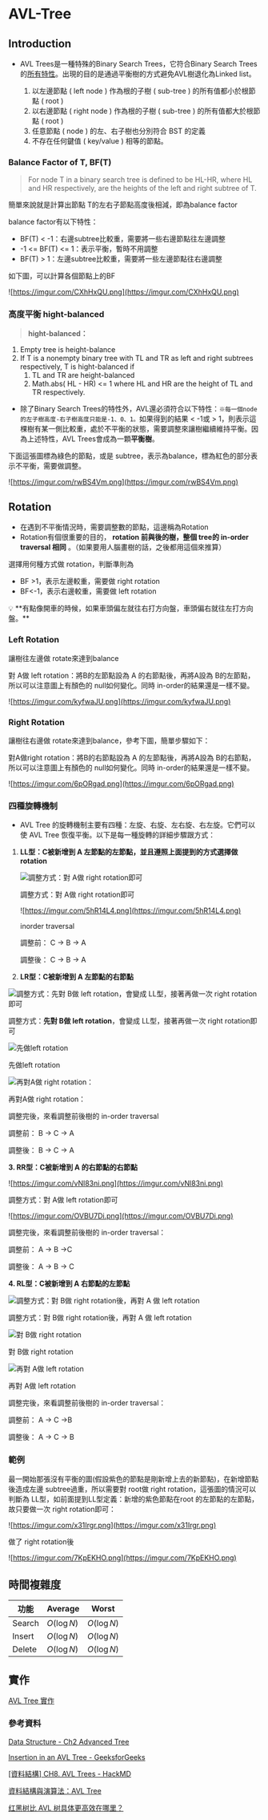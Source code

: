 # AVL-Tree

## Introduction

- AVL Trees是一種特殊的Binary Search Trees，它符合Binary Search Trees的[所有特性](https://medium.com/@Kadai/%E8%B3%87%E6%96%99%E7%B5%90%E6%A7%8B%E5%A4%A7%E4%BE%BF%E7%95%B6-binary-search-tree-3c40be3204e)。出現的目的是通過平衡樹的方式避免AVL樹退化為Linked list。
    
    
    1. 以左邊節點 ( left node ) 作為根的子樹 ( sub-tree ) 的所有值都小於根節點 ( root )
    2. 以右邊節點 ( right node ) 作為根的子樹 ( sub-tree ) 的所有值都大於根節點 ( root )
    3. 任意節點 ( node ) 的左、右子樹也分別符合 BST 的定義
    4. 不存在任何鍵值 ( key/value ) 相等的節點。

### **Balance Factor of T, BF(T)**

> For node T in a binary search tree is defined to be HL-HR, where HL and HR respectively, are the heights of the left and right subtree of T.
> 

簡單來說就是計算出節點 T的左右子節點高度後相減，即為balance factor

balance factor有以下特性：

- BF(T) < -1：右邊subtree比較重，需要將一些右邊節點往左邊調整
- -1 <= BF(T) <= 1：表示平衡，暫時不用調整
- BF(T) > 1：左邊subtree比較重，需要將一些左邊節點往右邊調整

如下圖，可以計算各個節點上的BF

![https://imgur.com/CXhHxQU.png](https://imgur.com/CXhHxQU.png)

### ****高度平衡**** hight-balanced

> **hight-balanced：**
> 
1. Empty tree is height-balance
2. If T is a nonempty binary tree with TL and TR as left and right subtrees respectively, T is hight-balanced if
    1. TL and TR are height-balanced
    2. Math.abs( HL - HR) <= 1 where HL and HR are the height of TL and TR respectively.
    
- 除了Binary Search Trees的特性外，AVL還必須符合以下特性：`※每一個node的左子樹高度-右子樹高度只能是-1、0、1。`如果得到的結果 < -1或 > 1，則表示這棵樹有某一側比較重，處於不平衡的狀態，需要調整來讓樹繼續維持平衡。因為上述特性，AVL Trees會成為一顆**平衡樹**。

下面這張圖標為綠色的節點，或是 subtree，表示為balance，標為紅色的部分表示不平衡，需要做調整。

![https://imgur.com/rwBS4Vm.png](https://imgur.com/rwBS4Vm.png)

## Rotation

- 在遇到不平衡情況時，需要調整數的節點，這邊稱為Rotation
- Rotation有個很重要的目的， **rotation 前與後的樹，整個 tree的 in-order traversal 相同** 。（如果要用人腦畫樹的話，之後都用這個來推算）

選擇用何種方式做 rotation，判斷準則為

- BF >1，表示左邊較重，需要做 right rotation
- BF<-1，表示右邊較重，需要做 left rotation

<aside>
💡 **有點像開車的時候，如果車頭偏左就往右打方向盤，車頭偏右就往左打方向盤。**

</aside>

### **Left Rotation**

讓樹往左邊做 rotate來達到balance

對 A做 left rotation：將B的左節點設為 A 的右節點後，再將A設為 B的左節點，所以可以注意圖上有顏色的 null如何變化。同時 in-order的結果還是一樣不變。

![https://imgur.com/kyfwaJU.png](https://imgur.com/kyfwaJU.png)

### **Right Rotation**

讓樹往右邊做 rotate來達到balance，參考下圖，簡單步驟如下：

對A做right rotation：將B的右節點設為 A 的左節點後，再將A設為 B的右節點，所以可以注意圖上有顏色的 null如何變化。同時 in-order的結果還是一樣不變。

![https://imgur.com/6pORgad.png](https://imgur.com/6pORgad.png)

### 四種旋轉機制

- AVL Tree 的旋轉機制主要有四種：左旋、右旋、左右旋、右左旋。它們可以使 AVL Tree 恢復平衡。以下是每一種旋轉的詳細步驟跟方式：
1. **LL型：C被新增到 A 左節點的左節點，並且遵照上面提到的方式選擇做rotation**
    
    ![調整方式：對 A做 right rotation即可](https://imgur.com/PmdbIlE.png)
    
    調整方式：對 A做 right rotation即可
    
    ![https://imgur.com/5hR14L4.png](https://imgur.com/5hR14L4.png)
    
    inorder traversal
    
    調整前： C -> B -> A
    
    調整後： C -> B -> A
    
2. **LR型：C被新增到 A 左節點的右節點**

![調整方式：**先對 B做 left rotation**，會變成 LL型，接著再做一次 right rotation即可](https://imgur.com/ivGDNHL.png)

調整方式：**先對 B做 left rotation**，會變成 LL型，接著再做一次 right rotation即可

![先做left rotation](https://imgur.com/hjWTJR0.png)

先做left rotation

![再對A做 right rotation：](https://imgur.com/AV5Gs7j.png)

再對A做 right rotation：

調整完後，來看調整前後樹的 in-order traversal

調整前： B -> C -> A

調整後： B -> C -> A

**3. RR型：C被新增到 A 的右節點的右節點**

![https://imgur.com/vNl83ni.png](https://imgur.com/vNl83ni.png)

調整方式：對 A做 left rotation即可

![https://imgur.com/OVBU7Di.png](https://imgur.com/OVBU7Di.png)

調整完後，來看調整前後樹的 in-order traversal：

調整前： A -> B ->C

調整後： A -> B -> C

**4. RL型：C被新增到 A 右節點的左節點**

![調整方式：對 B做 right rotation後，再對 A 做 left rotation](https://imgur.com/4VDWBH5.png)

調整方式：對 B做 right rotation後，再對 A 做 left rotation

![對 B做 right rotation](https://imgur.com/A8m964n.png)

對 B做 right rotation

![再對 A做 left rotation](https://imgur.com/EBRUCmM.png)

再對 A做 left rotation

調整完後，來看調整前後樹的 in-order traversal：

調整前： A -> C ->B

調整後： A -> C -> B

### 範例

最一開始那張沒有平衡的圖(假設紫色的節點是剛新增上去的新節點)，在新增節點後造成左邊 subtree過重，所以需要對 root做 right rotation，這張圖的情況可以判斷為 LL型，如前面提到LL型定義：新增的紫色節點在root 的左節點的左節點，故只要做一次 right rotation即可：

![https://imgur.com/x31Irgr.png](https://imgur.com/x31Irgr.png)

做了 right rotation後

![https://imgur.com/7KpEKHO.png](https://imgur.com/7KpEKHO.png)

## **時間複雜度**

| 功能 | Average | Worst |
| --- | --- | --- |
| Search | $O(\log N)$ | $O(\log N)$ |
| Insert | $O(\log N)$ | $O(\log N)$ |
| Delete | $O(\log N)$ | $O(\log N)$ |

## 實作

[AVL Tree 實作](https://www.notion.so/AVL-Tree-c8ff643517cc4ca2b9dfcb8be4b94bb8)

### 參考資料

[Data Structure - Ch2 Advanced Tree](https://mropengate.blogspot.com/2015/01/data-structure-ch2-advanced-tree.html)

[Insertion in an AVL Tree - GeeksforGeeks](https://www.geeksforgeeks.org/insertion-in-an-avl-tree/)

[[資料結構] CH8. AVL Trees - HackMD](https://hackmd.io/@Zero871015/rJksqh83X?type=view)

[資料結構與演算法：AVL Tree](https://josephjsf2.github.io/data/structure/and/algorithm/2019/06/22/avl-tree.html)

[红黑树比 AVL 树具体更高效在哪里？](https://www.zhihu.com/question/19856999/answer/2706230925)